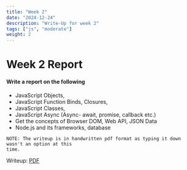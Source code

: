 ```yaml
---
title: "Week 2"
date: "2024-12-24"
description: "Write-Up for week 2"
tags: ["js", "moderate"]
weight: 2
---
```

# Week 2 Report
#### Write a report on the following
* JavaScript Objects,
* JavaScript Function Binds, Closures,
* JavaScript Classes,
* JavaScript Async (Async- await, promise, callback etc.)
* Get the concepts of Browser DOM, Web API, JSON Data
* Node.js and its frameworks, database

```
NOTE: The writeup is in handwritten pdf format as typing it down wasn't an option at this
time.
```

Writeup: [PDF](/iic-fgp/pdfs/week2_writeup.pdf)
